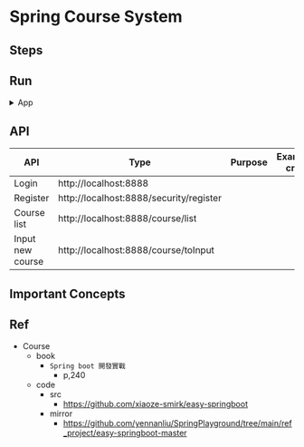 # Spring Course System


## Steps


## Run

<details>
<summary>App</summary>

- Run ddl first

```bash
#---------------------------
# Run app
#---------------------------

# build
mvn package

# run
java -jar <built_jar>
```

</details>

## API

| API | Type | Purpose | Example cmd | Comment|
| ----- | -------- | ---- | ----- | ---- |
| Login | http://localhost:8888 | | |
| Register | http://localhost:8888/security/register | | |
| Course list | http://localhost:8888/course/list | | |
| Input new course | http://localhost:8888/course/toInput | | |


## Important Concepts

## Ref

- Course
    - book
        - `Spring boot 開發實戰`
            - p,240
    - code
      - src
        - https://github.com/xiaoze-smirk/easy-springboot
      - mirror
        - https://github.com/yennanliu/SpringPlayground/tree/main/ref_project/easy-springboot-master